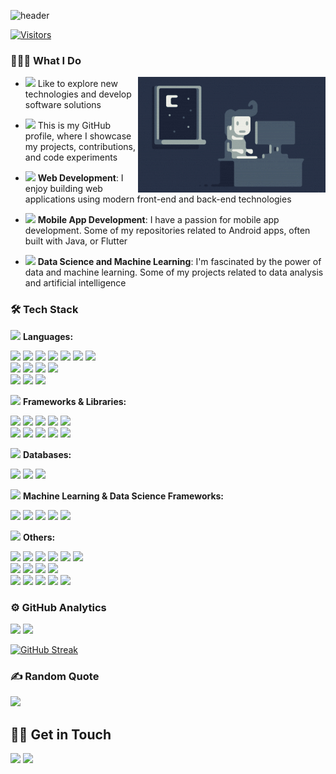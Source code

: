 ![header](https://capsule-render.vercel.app/api?type=waving&color=1C768F&height=250&section=header&text=Zhafran%20Zainal&fontSize=60&animation=twinkling&fontAlignY=38&desc=Aspiring%20Full-stack%20Developer&descAlignY=55&descAlign=58&fontColor=ffffff)

[![Visitors](https://api.visitorbadge.io/api/visitors?path=https%3A%2F%2Fgithub.com%2Fzhafranzainal&label=Total%20profile%20visits&countColor=%23263759)](https://visitorbadge.io/status?path=https%3A%2F%2Fgithub.com%2Fzhafranzainal)

### 👨🏻‍💻 What I Do

<p><a target="_blank" rel="noopener noreferrer" href="https://raw.githubusercontent.com/AVS1508/AVS1508/master/assets/Night-Coding.gif"><img alt="Night Coding" src="https://raw.githubusercontent.com/AVS1508/AVS1508/master/assets/Night-Coding.gif" align="right" style="max-width:100%;"></a></p>

- <img src="https://media.giphy.com/media/JGmjLpmTPS5QmgLFAM/giphy.gif" width="21"> Like to explore new technologies and develop software solutions
- <img src="https://media.giphy.com/media/hvRJCLFzcasrR4ia7z/giphy.gif" width="21"> This is my GitHub profile, where I showcase my projects, contributions, and code experiments

- <img src="https://media.giphy.com/media/YULPJoecGetvtOm1H0/giphy.gif" width="21"> **Web Development**: I enjoy building web applications using modern front-end and back-end technologies

- <img src="https://media.giphy.com/media/SQTSmiJl0uKoZNdv1T/giphy.gif" width="21"> **Mobile App Development**: I have a passion for mobile app development. Some of my repositories related to Android apps, often built with Java, or Flutter

- <img src="https://media.giphy.com/media/1RJAqFnCVxZouXSf3N/giphy.gif" width="21"> **Data Science and Machine Learning**: I'm fascinated by the power of data and machine learning. Some of my projects related to data analysis and artificial intelligence

### 🛠 Tech Stack

<img src="https://media.giphy.com/media/HVofJOWFXGpDX4xeg1/giphy.gif" width="21"> **Languages:**
<p>
<img src="https://img.shields.io/badge/C-00599C?style=for-the-badge&logo=c&logoColor=white">
<img src="https://img.shields.io/badge/PHP-777BB4?style=for-the-badge&logo=php&logoColor=white">
<img src="https://img.shields.io/badge/Python-3776AB?style=for-the-badge&logo=python&logoColor=white">
<img src="https://img.shields.io/badge/java-%23ED8B00.svg?style=for-the-badge&logo=openjdk&logoColor=white">
<img src="https://img.shields.io/badge/dart-%230175C2.svg?style=for-the-badge&logo=dart&logoColor=white">
<img src="https://img.shields.io/badge/r-%23276DC3.svg?style=for-the-badge&logo=r&logoColor=white">
<img src="https://img.shields.io/badge/lua-%232C2D72.svg?style=for-the-badge&logo=lua&logoColor=white"><br>
<img src="https://img.shields.io/badge/HTML5-E34F26?style=for-the-badge&logo=html5&logoColor=white">
<img src="https://img.shields.io/badge/CSS3-1572B6?style=for-the-badge&logo=css3&logoColor=white">
<img src="https://img.shields.io/badge/SASS-hotpink.svg?style=for-the-badge&logo=SASS&logoColor=white">
<img src="https://img.shields.io/badge/JavaScript-323330?style=for-the-badge&logo=javascript&logoColor=F7DF1E"><br>
<img src="https://img.shields.io/badge/Shell_Script-121011?style=for-the-badge&logo=gnu-bash&logoColor=white">
<img src="https://img.shields.io/badge/Markdown-000000?style=for-the-badge&logo=markdown&logoColor=white">
<img src="https://img.shields.io/badge/json-5E5C5C?style=for-the-badge&logo=json&logoColor=white">
</p>

<img src="https://media.giphy.com/media/cPbGOqblS85sAn9z1D/giphy.gif" width="21"> **Frameworks & Libraries:**
<p>
<img src="https://img.shields.io/badge/laravel-%23FF2D20.svg?style=for-the-badge&logo=laravel&logoColor=white">
<img src="https://img.shields.io/badge/spring-%236DB33F.svg?style=for-the-badge&logo=spring&logoColor=white">
<img src="https://img.shields.io/badge/flask-%23000.svg?style=for-the-badge&logo=flask&logoColor=white">
<img src="https://img.shields.io/badge/react_native-%2320232a.svg?style=for-the-badge&logo=react&logoColor=%2361DAFB">
<img src="https://img.shields.io/badge/Flutter-%2302569B.svg?style=for-the-badge&logo=Flutter&logoColor=white"><br>
<img src="https://img.shields.io/badge/Bootstrap-563D7C?style=for-the-badge&logo=bootstrap&logoColor=white">
<img src="https://img.shields.io/badge/Tailwind_CSS-38B2AC?style=for-the-badge&logo=tailwind-css&logoColor=white">
<img src="https://img.shields.io/badge/jquery-%230769AD.svg?style=for-the-badge&logo=jquery&logoColor=white">
<img src="https://img.shields.io/badge/node.js-6DA55F?style=for-the-badge&logo=node.js&logoColor=white">
<img src="https://img.shields.io/badge/vite-%23646CFF.svg?style=for-the-badge&logo=vite&logoColor=white">
</p>

<img src="https://pngimg.com/uploads/database/database_PNG2.png" width="21"> **Databases:**
<p>
<img src="https://img.shields.io/badge/MySQL-00000F?style=for-the-badge&logo=mysql&logoColor=white">
<img src="https://img.shields.io/badge/SQLite-07405E?style=for-the-badge&logo=sqlite&logoColor=white">
<img src="https://img.shields.io/badge/Firebase-039BE5?style=for-the-badge&logo=Firebase&logoColor=white">
</p>

<img src="https://media.giphy.com/media/GrPgFtvyLlgElFiO7m/giphy.gif" width="21"> **Machine Learning & Data Science Frameworks:**
<p>
<img src="https://img.shields.io/badge/TensorFlow-FF6F00?style=for-the-badge&logo=TensorFlow&logoColor=white">
<img src="https://img.shields.io/badge/scikit_learn-F7931E?style=for-the-badge&logo=scikit-learn&logoColor=white">
<img src="https://img.shields.io/badge/Numpy-777BB4?style=for-the-badge&logo=numpy&logoColor=white">
<img src="https://img.shields.io/badge/Pandas-2C2D72?style=for-the-badge&logo=pandas&logoColor=white">
<img src="https://img.shields.io/badge/Plotly-239120?style=for-the-badge&logo=plotly&logoColor=white">
</p>

<img src="https://media.giphy.com/media/v9lZy0d0A1rp3qg3ff/giphy.gif" width="21"> **Others:**
<p>
<img src="https://img.shields.io/badge/git-%23F05033.svg?style=for-the-badge&logo=git&logoColor=white">
<img src="https://img.shields.io/badge/github-%23121011.svg?style=for-the-badge&logo=github&logoColor=white">
<img src="https://img.shields.io/badge/gitlab-%23181717.svg?style=for-the-badge&logo=gitlab&logoColor=white">
<img src="https://img.shields.io/badge/Postman-FF6C37?style=for-the-badge&logo=postman&logoColor=white">
<img src="https://img.shields.io/badge/Trello-%23026AA7.svg?style=for-the-badge&logo=Trello&logoColor=white">
<img src="https://img.shields.io/badge/Obsidian-%23483699.svg?style=for-the-badge&logo=obsidian&logoColor=white"><br>
<img src="https://img.shields.io/badge/Visual%20Studio%20Code-0078d7.svg?style=for-the-badge&logo=visual-studio-code&logoColor=white">
<img src="https://img.shields.io/badge/Android%20Studio-3DDC84.svg?style=for-the-badge&logo=android-studio&logoColor=white">
<img src="https://img.shields.io/badge/pycharm-143?style=for-the-badge&logo=pycharm&logoColor=black&color=black&labelColor=green">
<img src="https://img.shields.io/badge/jupyter-%23FA0F00.svg?style=for-the-badge&logo=jupyter&logoColor=white"><br>
<img src="https://img.shields.io/badge/Replit-DD1200?style=for-the-badge&logo=Replit&logoColor=white">
<img src="https://img.shields.io/badge/NetBeansIDE-1B6AC6.svg?style=for-the-badge&logo=apache-netbeans-ide&logoColor=white">
<img src="https://img.shields.io/badge/RStudio-4285F4?style=for-the-badge&logo=rstudio&logoColor=white">
<img src="https://img.shields.io/badge/CodePen-white?style=for-the-badge&logo=codepen&logoColor=black">
<img src="https://img.shields.io/badge/LeetCode-000000?style=for-the-badge&logo=LeetCode&logoColor=#d16c06">
</p>

### ⚙️ GitHub Analytics
<p>
<img src="https://github-readme-stats-sigma-five.vercel.app/api?username=zhafranzainal&show_icons=true&theme=react">
<img src="https://github-readme-stats.vercel.app/api/top-langs/?username=zhafranzainal&layout=compact&theme=react&langs_count=8">
</p>

[![GitHub Streak](https://streak-stats.demolab.com?user=zhafranzainal&theme=dark)](https://git.io/streak-stats)

### ✍️ Random Quote
![](https://quotes-github-readme.vercel.app/api?type=horizontal&theme=dracula)

## 🤝🏻 Get in Touch

<p>
<a href="https://linkedin.com/in/zhafranzainal"><img src="https://img.shields.io/badge/LinkedIn-0077B5?style=for-the-badge&logo=linkedin&logoColor=white"></a>
<a href="mailto:zhafranzainal11@gmail.com"><img src="https://img.shields.io/badge/Gmail-D14836?style=for-the-badge&logo=gmail&logoColor=white"></a>
</p>
